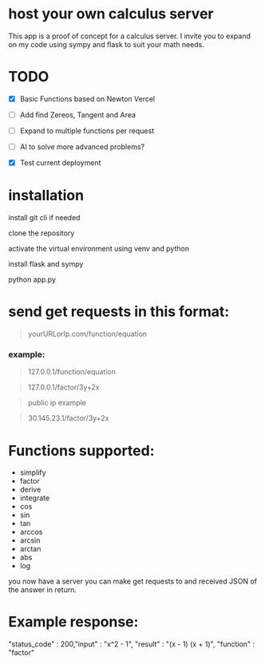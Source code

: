 ﻿# host your own calculus server



This app is a proof of concept for a calculus server. I invite you to expand on my code using sympy and flask to suit your math needs. 

# TODO

- [X] Basic Functions based on Newton Vercel
- [ ] Add find Zereos, Tangent and Area
- [ ] Expand to multiple functions per request
- [ ] AI to solve more advanced problems?
- [X] Test current deployment


# installation

install git cli if needed

clone the repository

activate the virtual environment using venv and python

install flask and sympy 

python app.py



# send get requests in this format:

> yourURLorIp.com/function/equation <br>

### example: 

> 127.0.0.1/function/equation <br>

> 127.0.0.1/factor/3y+2x <br>

> public ip example <br>

> 30.145.23.1/factor/3y+2x <br>

# Functions supported:

- simplify <br>
- factor  <br>
- derive  <br>
- integrate  <br>
- cos  <br>
- sin  <br>
- tan  <br>
- arccos  <br>
- arcsin  <br>
- arctan  <br>
- abs  <br>
- log  <br>

you now have a server you can make get requests to and received JSON of the answer in return. 


# Example response:

"status_code" : 200,"input" : "x^2 - 1", "result" : "(x - 1) (x + 1)", "function" : "factor"
